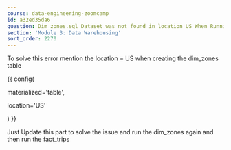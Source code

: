 ```yaml
---
course: data-engineering-zoomcamp
id: a32ed35da6
question: Dim_zones.sql Dataset was not found in location US When Running fact_trips.sql
section: 'Module 3: Data Warehousing'
sort_order: 2270
---
```


To solve this error mention the location = US when creating the dim_zones table

{{ config(

materialized='table',

location='US'

) }}

Just Update this part to solve the issue and run the dim_zones again and then run the fact_trips

